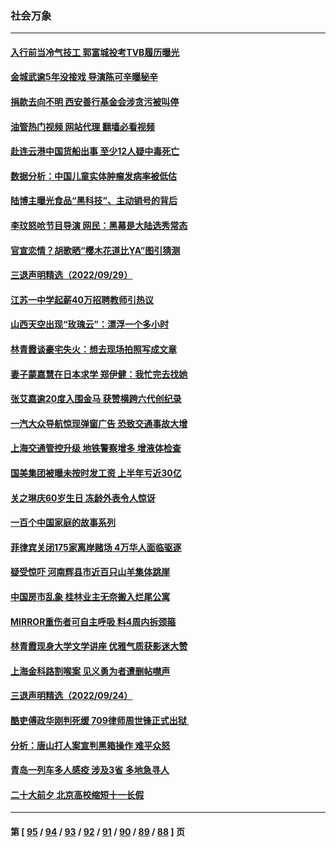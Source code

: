 ### 社会万象
---
#### [入行前当冷气技工 郭富城投考TVB履历曝光](../../pages/ncid282/n13836387.md?10010845) 
#### [金城武逾5年没接戏 导演陈可辛曝秘辛](../../pages/ncid282/n13836426.md?10010845) 
#### [捐款去向不明 西安善行基金会涉贪污被叫停](../../pages/ncid282/n13836357.md?10010845) 
#### [油管热门视频 网站代理 翻墙必看视频](http://209.222.30.114:81/youtube.html?10010845)
#### [赴连云港中国货船出事 至少12人疑中毒死亡](../../pages/ncid282/n13836276.md?10010845) 
#### [数据分析：中国儿童实体肿瘤发病率被低估](../../pages/ncid282/n13836062.md?10010845) 
#### [陆博主曝光食品“黑科技”、主动销号的背后](../../pages/ncid282/n13836018.md?10010845) 
#### [李玟怒呛节目导演 网民：黑幕是大陆选秀常态](../../pages/ncid282/n13835691.md?10010845) 
#### [官宣恋情？胡歌晒“樱木花道比YA”图引猜测](../../pages/ncid282/n13835667.md?10010845) 
#### [三退声明精选（2022/09/29）](../../pages/ncid282/n13835570.md?10010845) 
#### [江苏一中学起薪40万招聘教师引热议](../../pages/ncid282/n13835176.md?10010845) 
#### [山西天空出现“玫瑰云”：漂浮一个多小时](../../pages/ncid282/n13834482.md?10010845) 
#### [林青霞谈豪宅失火：想去现场拍照写成文章](../../pages/ncid282/n13834015.md?10010845) 
#### [妻子蒙嘉慧在日本求学 郑伊健：我忙完去找她](../../pages/ncid282/n13834001.md?10010845) 
#### [张艾嘉逾20度入围金马 获赞横跨六代创纪录](../../pages/ncid282/n13833982.md?10010845) 
#### [一汽大众导航惊现弹窗广告 恐致交通事故大增](../../pages/ncid282/n13833953.md?10010845) 
#### [上海交通管控升级 地铁警察增多 增液体检查](../../pages/ncid282/n13833610.md?10010845) 
#### [国美集团被曝未按时发工资 上半年亏近30亿](../../pages/ncid282/n13833594.md?10010845) 
#### [关之琳庆60岁生日 冻龄外表令人惊讶](../../pages/ncid282/n13833245.md?10010845) 
#### [一百个中国家庭的故事系列](../../pages/ncid282/n13833308.md?10010845) 
#### [菲律宾关闭175家离岸赌场 4万华人面临驱逐](../../pages/ncid282/n13833169.md?10010845) 
#### [疑受惊吓 河南辉县市近百只山羊集体跳崖](../../pages/ncid282/n13832908.md?10010845) 
#### [中国房市乱象 桂林业主无奈搬入烂尾公寓](../../pages/ncid282/n13832847.md?10010845) 
#### [MIRROR重伤者可自主呼吸 料4周内拆颈箍](../../pages/ncid282/n13832562.md?10010845) 
#### [林青霞现身大学文学讲座 优雅气质获影迷大赞](../../pages/ncid282/n13832538.md?10010845) 
#### [上海金科路割喉案 见义勇为者遭删帖噤声](../../pages/ncid282/n13832356.md?10010845) 
#### [三退声明精选（2022/09/24）](../../pages/ncid282/n13832198.md?10010845) 
#### [酷吏傅政华刚判死缓 709律师周世锋正式出狱 ](../../pages/ncid282/n13831911.md?10010845) 
#### [分析：唐山打人案宣判黑箱操作 难平众怒](../../pages/ncid282/n13831867.md?10010845) 
#### [青岛一列车多人感疫 涉及3省 多地急寻人](../../pages/ncid282/n13831819.md?10010845) 
#### [二十大前夕 北京高校缩短十一长假](../../pages/ncid282/n13831756.md?10010845) 

---
#### 第 [ [95](./95.md?10010845) / [94](./94.md?10010845) / [93](./93.md?10010845) / [92](./92.md?10010845) / [91](./91.md?10010845) / [90](./90.md?10010845) / [89](./89.md?10010845) / [88](./88.md?10010845) ] 页
